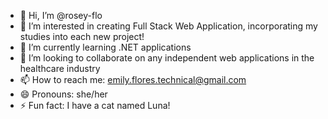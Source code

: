 - 👋 Hi, I’m @rosey-flo
- 👀 I’m interested in creating Full Stack Web Application, incorporating my studies into each new project!
- 🌱 I’m currently learning .NET applications
- 💞️ I’m looking to collaborate on any independent web applications in the healthcare industry
- 📫 How to reach me: emily.flores.technical@gmail.com
- 😄 Pronouns: she/her
- ⚡ Fun fact: I have a cat named Luna!

<!---
rosey-flo/rosey-flo is a ✨ special ✨ repository because its `README.md` (this file) appears on your GitHub profile.
You can click the Preview link to take a look at your changes.
--->
